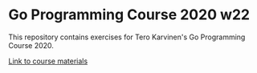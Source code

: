 # Go Programming Course 2020 w22

This repository contains exercises for Tero Karvinen's Go Programming Course 2020.

[Link to course materials](http://terokarvinen.com/2020/go-programming-course-2020-w22/)